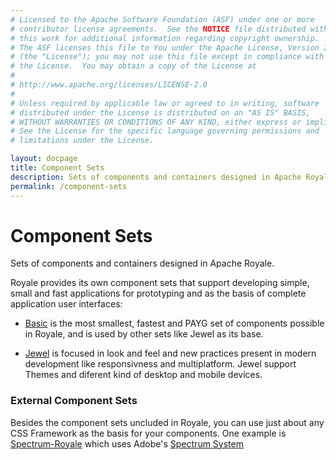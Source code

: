```yaml
---
# Licensed to the Apache Software Foundation (ASF) under one or more
# contributor license agreements.  See the NOTICE file distributed with
# this work for additional information regarding copyright ownership.
# The ASF licenses this file to You under the Apache License, Version 2.0
# (the "License"); you may not use this file except in compliance with
# the License.  You may obtain a copy of the License at
# 
# http://www.apache.org/licenses/LICENSE-2.0
# 
# Unless required by applicable law or agreed to in writing, software
# distributed under the License is distributed on an "AS IS" BASIS,
# WITHOUT WARRANTIES OR CONDITIONS OF ANY KIND, either express or implied.
# See the License for the specific language governing permissions and
# limitations under the License.

layout: docpage
title: Component Sets
description: Sets of components and containers designed in Apache Royale.
permalink: /component-sets
---
```


# Component Sets

Sets of components and containers designed in Apache Royale.

Royale provides its own component sets that support developing simple, small and fast applications for prototyping and as the basis of complete application user interfaces:

- [Basic](component-sets/basic) is the most smallest, fastest and PAYG set of components possible in Royale, and is used by other sets like Jewel as its base.

- [Jewel](component-sets/jewel) is focused in look and feel and new practices present in modern development like responsivness and multiplatform. Jewel support Themes and diferent kind of desktop and mobile devices.

### External Component Sets

Besides the component sets uncluded in Royale, you can use just about any CSS Framework as the basis for your components. One example is [Spectrum-Royale](https://github.com/unhurdle/spectrum-royale) which uses Adobe's [Spectrum System](https://spectrum.adobe.com/)
